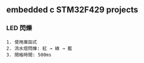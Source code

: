 ## embedded c STM32F429 projects
### LED 閃爍
    1. 使用庫函式
    2. 流水燈閃爍: 紅 → 綠 → 藍
    3. 間格時間: 500ms
